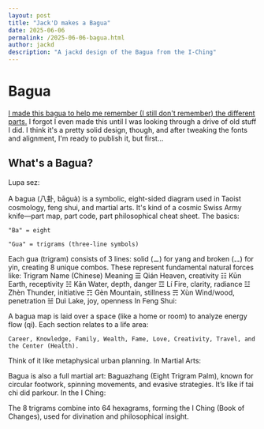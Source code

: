```yaml
---
layout: post
title: "Jack'D makes a Bagua"
date: 2025-06-06
permalink: /2025-06-06-bagua.html
author: jackd
description: "A jackd design of the Bagua from the I-Ching"
---
```


# Bagua

[I made this bagua to help me remember (I still don't remember) the different parts.](/images/bagua.png)  I forgot I even made this until I was looking through a drive of old stuff I did.  I think it's a pretty solid design, though, and after tweaking the fonts and alignment, I'm ready to publish it, but first...

## What's a Bagua?

Lupa sez:

A bagua (八卦, bāguà) is a symbolic, eight-sided diagram used in Taoist cosmology, feng shui, and martial arts. It's kind of a cosmic Swiss Army knife—part map, part code, part philosophical cheat sheet.
The basics:

    "Ba" = eight

    "Gua" = trigrams (three-line symbols)

Each gua (trigram) consists of 3 lines: solid (⚊) for yang and broken (⚋) for yin, creating 8 unique combos. These represent fundamental natural forces like:
Trigram	Name (Chinese)	Meaning
☰	Qián	Heaven, creativity
☷	Kūn	Earth, receptivity
☵	Kǎn	Water, depth, danger
☲	Lí	Fire, clarity, radiance
☳	Zhèn	Thunder, initiative
☶	Gèn	Mountain, stillness
☴	Xùn	Wind/wood, penetration
☱	Duì	Lake, joy, openness
In Feng Shui:

A bagua map is laid over a space (like a home or room) to analyze energy flow (qi). Each section relates to a life area:

    Career, Knowledge, Family, Wealth, Fame, Love, Creativity, Travel, and the Center (Health).

Think of it like metaphysical urban planning.
In Martial Arts:

Bagua is also a full martial art: Baguazhang (Eight Trigram Palm), known for circular footwork, spinning movements, and evasive strategies. It’s like if tai chi did parkour.
In the I Ching:

The 8 trigrams combine into 64 hexagrams, forming the I Ching (Book of Changes), used for divination and philosophical insight.
